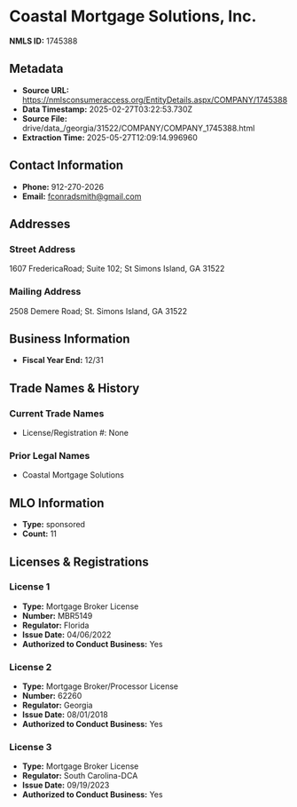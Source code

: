 # Coastal Mortgage Solutions, Inc.

**NMLS ID:** 1745388

## Metadata
- **Source URL:** https://nmlsconsumeraccess.org/EntityDetails.aspx/COMPANY/1745388
- **Data Timestamp:** 2025-02-27T03:22:53.730Z
- **Source File:** drive/data_/georgia/31522/COMPANY/COMPANY_1745388.html
- **Extraction Time:** 2025-05-27T12:09:14.996960

## Contact Information
- **Phone:** 912-270-2026
- **Email:** fconradsmith@gmail.com

## Addresses
### Street Address
1607 FredericaRoad; Suite 102; St Simons Island, GA 31522

### Mailing Address
2508 Demere Road; St. Simons Island, GA 31522

## Business Information
- **Fiscal Year End:** 12/31

## Trade Names & History
### Current Trade Names
- License/Registration #: None

### Prior Legal Names
- Coastal Mortgage Solutions

## MLO Information
- **Type:** sponsored
- **Count:** 11

## Licenses & Registrations

### License 1
- **Type:** Mortgage Broker License
- **Number:** MBR5149
- **Regulator:** Florida
- **Issue Date:** 04/06/2022
- **Authorized to Conduct Business:** Yes

### License 2
- **Type:** Mortgage Broker/Processor License
- **Number:** 62260
- **Regulator:** Georgia
- **Issue Date:** 08/01/2018
- **Authorized to Conduct Business:** Yes

### License 3
- **Type:** Mortgage Broker License
- **Regulator:** South Carolina-DCA
- **Issue Date:** 09/19/2023
- **Authorized to Conduct Business:** Yes
